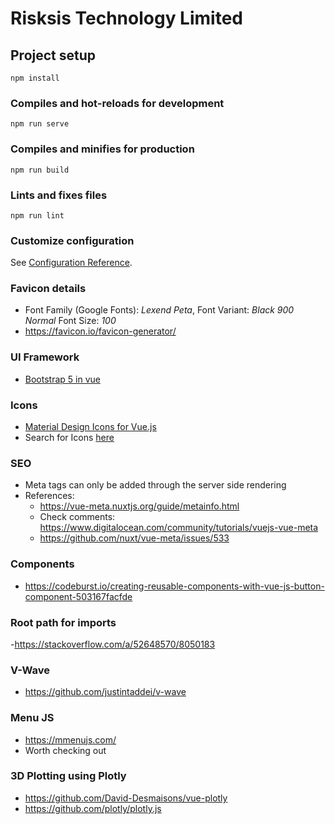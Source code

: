# Risksis Technology Limited

## Project setup
```
npm install
```

### Compiles and hot-reloads for development
```
npm run serve
```

### Compiles and minifies for production
```
npm run build
```

### Lints and fixes files
```
npm run lint
```

### Customize configuration
See [Configuration Reference](https://cli.vuejs.org/config/).

### Favicon details
   - Font Family (Google Fonts): *Lexend Peta*, Font Variant: *Black 900 Normal* Font Size: *100*
   - https://favicon.io/favicon-generator/
### UI Framework
   - [Bootstrap 5 in vue](https://dev.to/tefoh/use-bootstrap-5-in-vue-correctly-2k2g)

### Icons
   - [Material Design Icons for Vue.js](https://github.com/therufa/mdi-vue)
   - Search for Icons [here](https://materialdesignicons.com/)

### SEO
   - Meta tags can only be added through the server side rendering
   - References:
       - https://vue-meta.nuxtjs.org/guide/metainfo.html
       - Check comments: https://www.digitalocean.com/community/tutorials/vuejs-vue-meta
       - https://github.com/nuxt/vue-meta/issues/533

### Components
   - https://codeburst.io/creating-reusable-components-with-vue-js-button-component-503167facfde

### Root path for imports
   -https://stackoverflow.com/a/52648570/8050183

### V-Wave
   - https://github.com/justintaddei/v-wave

### Menu JS
   - https://mmenujs.com/
   - Worth checking out

### 3D Plotting using Plotly
   - https://github.com/David-Desmaisons/vue-plotly
   - https://github.com/plotly/plotly.js

